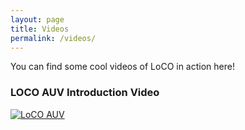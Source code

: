 ```yaml
---
layout: page
title: Videos
permalink: /videos/
---
```


You can find some cool videos of LoCO in action here!

### LOCO AUV Introduction Video
[![LoCO AUV](http://img.youtube.com/vi/H-QTr7PriZs/0.jpg)](http://www.youtube.com/watch?v=H-QTr7PriZs "LoCO AUV")


